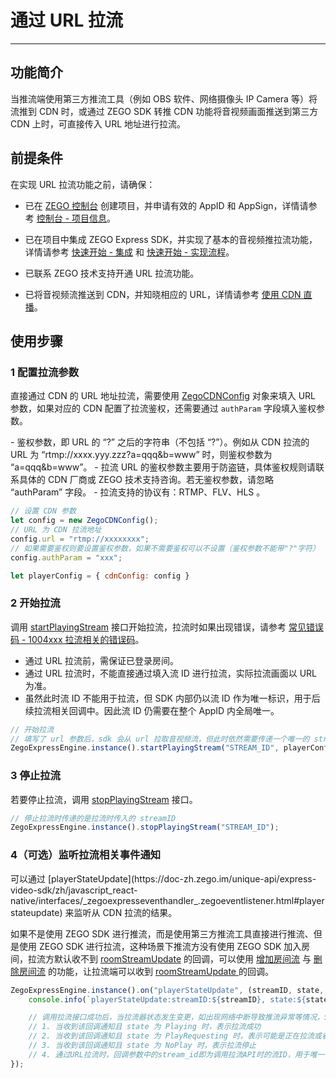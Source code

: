 # 通过 URL 拉流

---

## 功能简介

当推流端使用第三方推流工具（例如 OBS 软件、网络摄像头 IP Camera 等）将流推到 CDN 时，或通过 ZEGO SDK 转推 CDN 功能将音视频画面推送到第三方 CDN 上时，可直接传入 URL 地址进行拉流。

## 前提条件

在实现 URL 拉流功能之前，请确保：

- 已在 [ZEGO 控制台](https://console.zego.im) 创建项目，并申请有效的 AppID 和 AppSign，详情请参考 [控制台 - 项目信息](/console/project-info)。
- 已在项目中集成 ZEGO Express SDK，并实现了基本的音视频推拉流功能，详情请参考 [快速开始 - 集成](https://doc-zh.zego.im/article/4835) 和 [快速开始 - 实现流程](https://doc-zh.zego.im/article/8328)。

- 已联系 ZEGO 技术支持开通 URL 拉流功能。
- 已将音视频流推送到 CDN，并知晓相应的 URL，详情请参考 [使用 CDN 直播](https://doc-zh.zego.im/article/15163)。


## 使用步骤

<a id="ZegoCDNConfig"></a>

### 1 配置拉流参数

直接通过 CDN 的 URL 地址拉流，需要使用 [ZegoCDNConfig](https://doc-zh.zego.im/unique-api/express-video-sdk/zh/javascript_react-native/classes/_zegoexpressdefines_.zegocdnconfig.html) 对象来填入 URL 参数，如果对应的 CDN 配置了拉流鉴权，还需要通过 `authParam` 字段填入鉴权参数。

<Note title="说明">
- 鉴权参数，即 URL 的 “?” 之后的字符串（不包括 “?”）。例如从 CDN 拉流的 URL 为 “rtmp://xxxx.yyy.zzz?a=qqq&b=www” 时，则鉴权参数为 “a=qqq&b=www”。
- 拉流 URL 的鉴权参数主要用于防盗链，具体鉴权规则请联系具体的 CDN 厂商或 ZEGO 技术支持咨询。若无鉴权参数，请忽略 “authParam” 字段。
- 拉流支持的协议有：RTMP、FLV、HLS 。
</Note>
<Content />




```javascript
// 设置 CDN 参数
let config = new ZegoCDNConfig();
// URL 为 CDN 拉流地址
config.url = "rtmp://xxxxxxxx";
// 如果需要鉴权则要设置鉴权参数，如果不需要鉴权可以不设置（鉴权参数不能带"?"字符）
config.authParam = "xxx";

let playerConfig = { cdnConfig: config }
```

### 2 开始拉流

调用 [startPlayingStream](https://doc-zh.zego.im/unique-api/express-video-sdk/zh/javascript_react-native/classes/_zegoexpressengine_.zegoexpressengine.html#startplayingstream) 接口开始拉流，拉流时如果出现错误，请参考 [常见错误码 - 1004xxx 拉流相关的错误码](/real-time-video-rn/client-sdk/error-code#1004xxx-拉流相关的错误码)。

<Warning title="注意">


- 通过 URL 拉流前，需保证已登录房间。
- 通过 URL 拉流时，不能直接通过填入流 ID 进行拉流，实际拉流画面以 URL 为准。
- 虽然此时流 ID 不能用于拉流，但 SDK 内部仍以流 ID 作为唯一标识，用于后续拉流相关回调中。因此流 ID 仍需要在整个 AppID 内全局唯一。

</Warning>




```javascript
// 开始拉流
// 填写了 url 参数后，sdk 会从 url 拉取音视频流，但此时依然需要传递一个唯一的 streamID 到 SDK，SDK 内部会以该 streamID 标识这条流
ZegoExpressEngine.instance().startPlayingStream("STREAM_ID", playerConfig);
```

### 3 停止拉流

若要停止拉流，调用 [stopPlayingStream](https://doc-zh.zego.im/unique-api/express-video-sdk/zh/javascript_react-native/classes/_zegoexpressengine_.zegoexpressengine.html#stopplayingstream) 接口。

```javascript
// 停止拉流时传递的是拉流时传入的 streamID
ZegoExpressEngine.instance().stopPlayingStream("STREAM_ID");
```


### 4（可选）监听拉流相关事件通知

<Accordion title="监听拉流相关事件通知" defaultOpen="false">
可以通过 [playerStateUpdate](https://doc-zh.zego.im/unique-api/express-video-sdk/zh/javascript_react-native/interfaces/_zegoexpresseventhandler_.zegoeventlistener.html#playerstateupdate) 来监听从 CDN 拉流的结果。

<Warning title="注意">


如果不是使用 ZEGO SDK 进行推流，而是使用第三方推流工具直接进行推流、但是使用 ZEGO SDK 进行拉流，这种场景下推流方没有使用 ZEGO SDK 加入房间，拉流方默认收不到 [roomStreamUpdate](https://doc-zh.zego.im/unique-api/express-video-sdk/zh/javascript_react-native/interfaces/_zegoexpresseventhandler_.zegoeventlistener.html#roomstreamupdate) 的回调，可以使用 [增加房间流](/real-time-video-server/api-reference/room/add-stream) 与 [删除房间流](/real-time-video-server/api-reference/room/delete-stream) 的功能，让拉流端可以收到 [roomStreamUpdate ](https://doc-zh.zego.im/unique-api/express-video-sdk/zh/javascript_react-native/interfaces/_zegoexpresseventhandler_.zegoeventlistener.html#roomstreamupdate) 的回调。

</Warning>




```javascript
ZegoExpressEngine.instance().on("playerStateUpdate", (streamID, state, errorCode, extendedData) => {
    console.info(`playerStateUpdate:streamID:${streamID}, state:${state}, errorCode:${errorCode}, extendedData:${JSON.stringify(extendedData)}`);

    // 调用拉流接口成功后，当拉流器状态发生变更，如出现网络中断导致推流异常等情况，SDK在重试拉流的同时，会通过该回调通知
    // 1. 当收到该回调通知且 state 为 Playing 时，表示拉流成功
    // 2. 当收到该回调通知且 state 为 PlayRequesting 时，表示可能是正在拉流或者由于网络中断等原因导致 SDK 正在重试拉流
    // 3. 当收到该回调通知且 state 为 NoPlay 时，表示拉流停止
    // 4. 通过URL拉流时，回调参数中的stream_id即为调用拉流API时的流ID，用于唯一标识当次拉流事件。
});
```
</Accordion>

